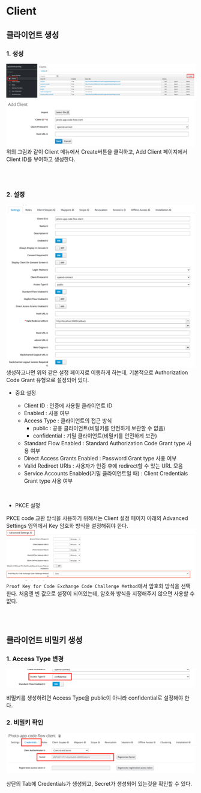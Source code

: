 # Client

## 클라이언트 생성

### 1. 생성

<img src="images/client/add1.png">
<br/>
<img src="images/client/add2.png">
위의 그림과 같이 Client 메뉴에서 Create버튼을 클릭하고, Add Client 페이지에서 Client ID를 부여하고 생성한다.

<br/><br/>

### 2. 설정

<img src="images/client/add3.png">
생성하고나면 위와 같은 설정 페이지로 이동하게 하는데, 기본적으로 Authorization Code Grant 유형으로 설정되어 있다.<br/>

* 중요 설정

    * Client ID : 인증에 사용될 클라이언트 ID
    * Enabled : 사용 여부
    * Access Type : 클라이언트의 접근 방식
        * public : 공용 클라이언트(비밀키를 안전하게 보관할 수 없음)
        * confidential : 기밀 클라이언트(비밀키를 안전하게 보관)
    * Standard Flow Enabled : Standard Authorization Code Grant type 사용 여부
    * Direct Access Grants Enabled : Password Grant type 사용 여부
    * Valid Redirect URIs : 사용자가 인증 후에 redirect할 수 있는 URL 모음
    * Service Accounts Enabled(기밀 클라이언트일 때) : Client Credentials Grant type 사용 여부

<br/>

* PKCE 설정

PKCE code 교환 방식을 사용하기 위해서는 Client 설정 페이지 아래의 Advanced Settings 영역에서 Key 암호화 방식을 설정해줘야 한다.
<img src="images/client/pkce setting.png">
`Proof Key for Code Exchange Code Challenge Method`에서 암호화 방식을 선택한다. 처음엔 빈 값으로 설정이 되어있는데, 암호화 방식을 지정해주지 않으면 사용할 수 없다.

<br/><br/>

## 클라이언트 비밀키 생성

### 1. Access Type 변경

<img src="images/client/secret1.png">

비밀키를 생성하려면 Access Type을 public이 아니라 confidential로 설정해야 한다.

### 2. 비밀키 확인

<img src="images/client/secret2.png">

상단의 Tab에 Credentials가 생성되고, Secret가 생성되어 있는것을 확인할 수 있다.








